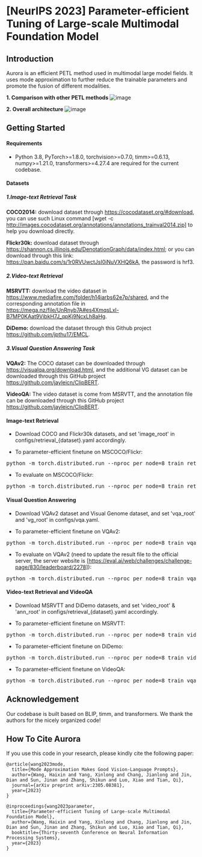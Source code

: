 # [NeurIPS 2023] Parameter-efficient Tuning of Large-scale Multimodal Foundation Model

## Introduction
Aurora is an efficient PETL method used in multimodal large model fields. It uses mode approximation to further reduce the trainable parameters and promote the fusion of different modalities.

**1. Comparison with other PETL methods**
![image](https://github.com/xinlong-yang/Aurora/assets/73691354/33bbadb8-cdcc-4105-94fb-ee4fb6b77d00)

**2. Overall architecture**
![image](https://github.com/xinlong-yang/Aurora/assets/73691354/16ae4930-c44d-45c8-95e0-766bc60bb290)

## Getting Started
#### Requirements
- Python 3.8, PyTorch>=1.8.0, torchvision>=0.7.0, timm>=0.6.13, numpy>=1.21.0, transformers>=4.27.4 are required for the current codebase.

#### Datasets
##### 1.Image-text Retrieval Task
**COCO2014:** download dataset through https://cocodataset.org/#download, you can use such Linux command [wget -c http://images.cocodataset.org/annotations/annotations_trainval2014.zip] to help you download directly.

**Flickr30k:** download dataset through https://shannon.cs.illinois.edu/DenotationGraph/data/index.html; or you can download through this link: https://pan.baidu.com/s/1r0RVUwctJsI0iNuVXHQ6kA, the password is hrf3.

##### 2.Video-text Retrieval
**MSRVTT:** download the video dataset in https://www.mediafire.com/folder/h14iarbs62e7p/shared, and the corresponding annotation file in https://mega.nz/file/UnRnyb7A#es4XmqsLxl-B7MP0KAat9VibkH7J_qpKj9NcxLh8aHg. 

**DiDemo:** download the dataset through this Github project https://github.com/jpthu17/EMCL.

##### 3.Visual Question Answering Task
**VQAv2:** The COCO dataset can be downloaded through https://visualqa.org/download.html, and the additional VG dataset can be downloaded through this GitHub project https://github.com/jayleicn/ClipBERT.

**VideoQA:** The video dataset is come from MSRVTT, and the annotation file can be downloaded through this GitHub project https://github.com/jayleicn/ClipBERT.

#### Image-text Retrieval
- Download COCO and Flickr30k datasets, and set 'image_root' in configs/retrieval_{dataset}.yaml accordingly.

- To parameter-efficient finetune on MSCOCO/Flickr:
<pre>python -m torch.distributed.run --nproc_per_node=8 train_retrieval.py --config ./configs/retrieval_{coco, flickr}.yaml --output_dir output/{coco, flickr} </pre> 
- To evaluate on MSCOCO/Flickr:
<pre>python -m torch.distributed.run --nproc_per_node=8 train_retrieval.py --config ./configs/retrieval_{coco, flickr}.yaml --output_dir output/{coco, flickr} --evaluate </pre> 

#### Visual Question Answering
- Download VQAv2 dataset and Visual Genome dataset, and set 'vqa_root' and 'vg_root' in configs/vqa.yaml.

- To parameter-efficient finetune on VQAv2:
<pre>python -m torch.distributed.run --nproc_per_node=8 train_vqa.py --config ./configs/vqa.yaml --output_dir $static_dir</pre> 
- To evaluate on VQAv2 (need to update the result file to the official server, the server website is [https://eval.ai/web/challenges/challenge-page/830/leaderboard/2278]):
<pre>python -m torch.distributed.run --nproc_per_node=8 train_vqa.py --config ./configs/vqa.yaml --output_dir $static_dir --evaluate </pre> 

#### Video-text Retrieval and VideoQA
- Download MSRVTT and DiDemo datasets, and set 'video_root' & 'ann_root' in configs/retrieval_{dataset}.yaml accordingly.
  
- To parameter-efficient finetune on MSRVTT:
<pre>python -m torch.distributed.run --nproc_per_node=8 train_video_retrieval.py --config ./configs/retrieval_msrvtt.yaml --output_dir $static_dir</pre> 
- To parameter-efficient finetune on DiDemo:
<pre>python -m torch.distributed.run --nproc_per_node=8 train_video_retrieval.py --config ./configs/retrieval_didemo.yaml --output_dir $static_dir</pre> 
- To parameter-efficient finetune on VideoQA:
<pre>python -m torch.distributed.run --nproc_per_node=8 train_vqa.py --config ./configs/videoqa.yaml --output_dir $static_dir</pre> 

## Acknowledgement
Our codebase is built based on BLIP, timm, and transformers. We thank the authors for the nicely organized code!

## How To Cite Aurora
If you use this code in your research, please kindly cite the following paper:
```
@article{wang2023mode,
  title={Mode Approximation Makes Good Vision-Language Prompts},
  author={Wang, Haixin and Yang, Xinlong and Chang, Jianlong and Jin, Dian and Sun, Jinan and Zhang, Shikun and Luo, Xiao and Tian, Qi},
  journal={arXiv preprint arXiv:2305.08381},
  year={2023}
}

@inproceedings{wang2023parameter,
  title={Parameter-efficient Tuning of Large-scale Multimodal Foundation Model},
  author={Wang, Haixin and Yang, Xinlong and Chang, Jianlong and Jin, Dian and Sun, Jinan and Zhang, Shikun and Luo, Xiao and Tian, Qi},
  booktitle={Thirty-seventh Conference on Neural Information Processing Systems},
  year={2023}
}
```
